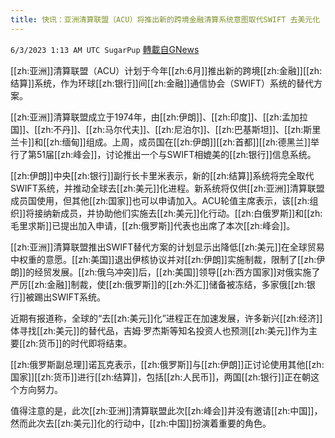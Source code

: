 ```yaml
---
title: 快讯：亚洲清算联盟（ACU）将推出新的跨境金融清算系统意图取代SWIFT 去美元化
---
```

`6/3/2023 1:13 AM UTC SugarPup` [轉載自GNews](https://gnews.org/articles/1353645)

[[zh:亚洲]]清算联盟（ACU）计划于今年[[zh:6月]]推出新的跨境[[zh:金融]][[zh:结算]]系统，作为环球[[zh:银行]]间[[zh:金融]]通信协会（SWIFT）系统的替代方案。

[[zh:亚洲]]清算联盟成立于1974年，由[[zh:伊朗]]、[[zh:印度]]、[[zh:孟加拉国]]、[[zh:不丹]]、[[zh:马尔代夫]]、[[zh:尼泊尔]]、[[zh:巴基斯坦]]、[[zh:斯里兰卡]]和[[zh:缅甸]]组成。上周，成员国在[[zh:伊朗]][[zh:首都]][[zh:德黑兰]]举行了第51届[[zh:峰会]]，讨论推出一个与SWIFT相媲美的[[zh:银行]]信息系统。

[[zh:伊朗]]中央[[zh:银行]]副行长卡里米表示，新的[[zh:结算]]系统将完全取代SWIFT系统，并推动全球去[[zh:美元]]化进程。新系统将仅供[[zh:亚洲]]清算联盟成员国使用，但其他[[zh:国家]]也可以申请加入。ACU轮值主席表示，该[[zh:组织]]将接纳新成员，并协助他们实施去[[zh:美元]]化行动。[[zh:白俄罗斯]]和[[zh:毛里求斯]]已提出加入申请，[[zh:俄罗斯]]代表也出席了本次[[zh:峰会]]。

[[zh:亚洲]]清算联盟推出SWIFT替代方案的计划显示出降低[[zh:美元]]在全球贸易中权重的意愿。[[zh:美国]]退出伊核协议并对[[zh:伊朗]]实施制裁，限制了[[zh:伊朗]]的经贸发展。[[zh:俄乌冲突]]后，[[zh:美国]]领导[[zh:西方国家]]对俄实施了严厉[[zh:金融]]制裁，使[[zh:俄罗斯]]的[[zh:外汇]]储备被冻结，多家俄[[zh:银行]]被踢出SWIFT系统。

近期有报道称，全球的“去[[zh:美元]]化”进程正在加速发展，许多新兴[[zh:经济]]体寻找[[zh:美元]]的替代品，吉姆·罗杰斯等知名投资人也预测[[zh:美元]]作为主要[[zh:货币]]的时代即将结束。

[[zh:俄罗斯副总理]]诺瓦克表示，[[zh:俄罗斯]]与[[zh:伊朗]]正讨论使用其他[[zh:国家]][[zh:货币]]进行[[zh:结算]]，包括[[zh:人民币]]，两国[[zh:银行]]正在朝这个方向努力。

值得注意的是，此次[[zh:亚洲]]清算联盟此次[[zh:峰会]]并没有邀请[[zh:中国]]，然而此次去[[zh:美元]]化的行动中，[[zh:中国]]扮演着重要的角色。
